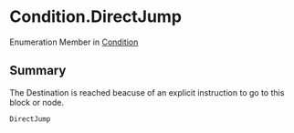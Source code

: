 # Condition.DirectJump

Enumeration Member in [Condition](/docs/api/csharp/yarn.compiler.basicblock.condition.md)

## Summary


The Destination is reached beacuse of an explicit instruction to
go to this block or node.


```csharp
DirectJump
```

